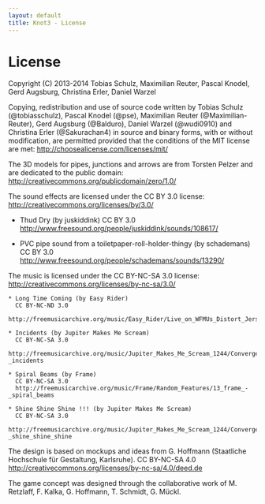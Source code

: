 ```yaml
---
layout: default
title: Knot3 - License
---
```


# License

﻿Copyright (C) 2013-2014 Tobias Schulz, Maximilian Reuter, Pascal Knodel, Gerd Augsburg, Christina Erler, Daniel Warzel

Copying, redistribution and use of source code written by Tobias Schulz (@tobiasschulz), Pascal Knodel (@pse), Maximilian Reuter (@Maximilian-Reuter), Gerd Augsburg (@Balduro), Daniel Warzel (@wudi0910) and Christina Erler (@Sakurachan4) in source and binary forms, with or without modification, are permitted provided that the conditions of the MIT license are met: http://choosealicense.com/licenses/mit/

The 3D models for pipes, junctions and arrows are from Torsten Pelzer and are dedicated to the public domain: http://creativecommons.org/publicdomain/zero/1.0/

The sound effects are licensed under the CC BY 3.0 license: http://creativecommons.org/licenses/by/3.0/

* Thud Dry (by juskiddink)
  CC BY 3.0
  http://www.freesound.org/people/juskiddink/sounds/108617/

* PVC pipe sound from a toiletpaper-roll-holder-thingy (by schademans)
  CC BY 3.0
  http://www.freesound.org/people/schademans/sounds/13290/

The music is licensed under the CC BY-NC-SA 3.0 license: http://creativecommons.org/licenses/by-nc-sa/3.0/

    * Long Time Coming (by Easy Rider)
      CC BY-NC-ND 3.0
      http://freemusicarchive.org/music/Easy_Rider/Live_on_WFMUs_Distort_Jersey_City_with_Reed_Dunlea_Jan_14_2014/Long_Time_Coming

    * Incidents (by Jupiter Makes Me Scream)
      CC BY-NC-SA 3.0
      http://freemusicarchive.org/music/Jupiter_Makes_Me_Scream_1244/Converge/05_jupiter_makes_me_scream_-_incidents

    * Spiral Beams (by Frame)
      CC BY-NC-SA 3.0
      http://freemusicarchive.org/music/Frame/Random_Features/13_frame_-_spiral_beams

    * Shine Shine Shine !!! (by Jupiter Makes Me Scream)
      CC BY-NC-SA 3.0
      http://freemusicarchive.org/music/Jupiter_Makes_Me_Scream_1244/Converge/08_jupiter_makes_me_scream_-_shine_shine_shine


  The design is based on mockups and ideas from G. Hoffmann
  (Staatliche Hochschule für Gestaltung, Karlsruhe).
  CC BY-NC-SA 4.0
  http://creativecommons.org/licenses/by-nc-sa/4.0/deed.de
  
  
  The game concept was designed through the collaborative work of
  M. Retzlaff, F. Kalka, G. Hoffmann, T. Schmidt, G. Mückl.

